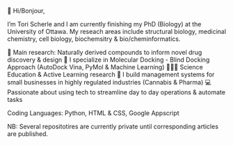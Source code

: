 👋 Hi/Bonjour,

I’m Tori Scherle and I am currently finishing my PhD (Biology) at the University of Ottawa. My reseach areas include structural biology, medicinal chemistry, cell biology, biochemsitry & bio/cheminformatics. 
 
👀 Main research: Naturally derived compounds to inform novel drug discovery & design
🧬 I specialize in Molecular Docking - Blind Docking Approach (AutoDock Vina, PyMol & Machine Learning)
👩🏼‍🏫 Science Education & Active Learning research
🌱 I build management systems for small businesses in highly regulated industries (Cannabis & Pharma)
💻 Passionate about using tech to streamline day to day operations & automate tasks

Coding Languages: Python, HTML & CSS, Google Appscript

NB: Several repositotires are currently private until corresponding articles are published. 
<!---
torischerle/torischerle is a ✨ special ✨ repository because its `README.md` (this file) appears on your GitHub profile.
You can click the Preview link to take a look at your changes.
--->

